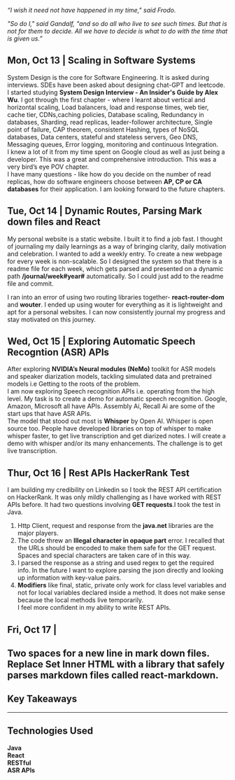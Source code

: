 *“I wish it need not have happened in my time," said Frodo.*

*"So do I," said Gandalf, "and so do all who live to see such times. But that is not for them to decide. All we have to decide is what to do with the time that is given us.”*

## Mon, Oct 13 | Scaling in Software Systems 
System Design is the core for Software Engineering. It is asked during interviews. SDEs have been asked about designing chat-GPT and leetcode.  
I started studying **System Design Interview - An Insider's Guide by Alex Wu**. I got through the first chapter - where I learnt about vertical and horizontal scaling, Load balancers, load and response times, web tier, cache tier, CDNs,caching policies,  Database scaling, Redundancy in databases, Sharding, read replicas, leader-follower architecture, Single point of failure, CAP theorem, consistent Hashing, types of NoSQL databases, Data centers, stateful and stateless servers, Geo DNS, Messaging queues,  Error logging, monitoring and continuous Integration.  
I knew a lot of it from my time spent on Google cloud as well as just being a developer.  This was a great and comprehensive introduction. This was a very bird’s eye POV chapter.  
I have many questions - like how do you decide on the number of read replicas, how do software engineers choose between **AP, CP or CA databases** for their application. I am looking forward to the future chapters. 


## Tue, Oct 14 | Dynamic Routes, Parsing Mark down files and React 
My personal website is a static website. I built it to find a job fast. I thought of journaling my daily learnings as a way of bringing clarity, daily motivation and celebration. 
I wanted to add a weekly entry. To create a new webpage for every week is non-scalable. So I designed the system so that there is a readme file for each week, which gets parsed and presented on a dynamic path **/journal/week#year#** automatically. So I could just add to the readme file and commit. 

I ran into an error of using two routing libraries together- **react-router-dom** and **wouter**. I ended up using wouter for everything as it is lightweight and apt for a personal websites. I can now consistently journal my progress and stay motivated on this journey. 

## Wed, Oct 15 | Exploring Automatic Speech Recogntion (ASR) APIs
After exploring **NVIDIA’s Neural modules (NeMo)** toolkit for ASR models and speaker diarization models, tackling simulated data and pretrained models i.e Getting to the roots of the problem.  
I am now exploring Speech recognition APIs i.e. operating from the high level.  My task is to create a demo for automatic speech recognition. 
Google, Amazon, Microsoft all have APIs. Assembly Ai, Recall Ai are some of the start ups that have ASR APIs.  
The model that stood out most is **Whisper** by Open AI. Whisper is open source too. People have developed libraries on top of whisper to make whisper faster, to get live transcription and get diarized notes. I will create a demo with whisper and/or its many enhancements. The challenge is to get live transcription. 

## Thur, Oct 16 | Rest APIs HackerRank Test 
I am building my credibility on Linkedin so I took the REST API certification on HackerRank. It was only mildly challenging as I have worked with REST APIs before. It had two questions involving **GET requests**.I took the test in Java.
   1. Http Client, request and response from the **java.net** libraries are the major players.
   2. The code threw an **Illegal character in opaque part** error. I recalled that the URLs should be encoded to make them safe for the GET request. Spaces and special characters are taken care of in this way.
   3. I parsed the response as a string and used regex to get the required info. In the future I want to explore parsing the json directly and looking up information with key-value pairs.
   4. **Modifiers** like final, static, private only work for class level variables and not for local variables declared inside a method. It does not make sense because the local methods live temporarily.  
I feel more confident in my ability to write REST APIs.

## Fri, Oct 17 | 
Two spaces for a new line in mark down files.  
Replace Set Inner HTML with a library that safely parses markdown files called **react-markdown**. 
---

## Key Takeaways



---

## Technologies Used
**Java**   
**React**  
**RESTful**  
**ASR APIs**  